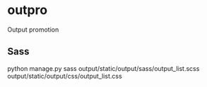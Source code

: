 # outpro
Output promotion

## Sass

python manage.py sass output/static/output/sass/output_list.scss output/static/output/css/output_list.css 